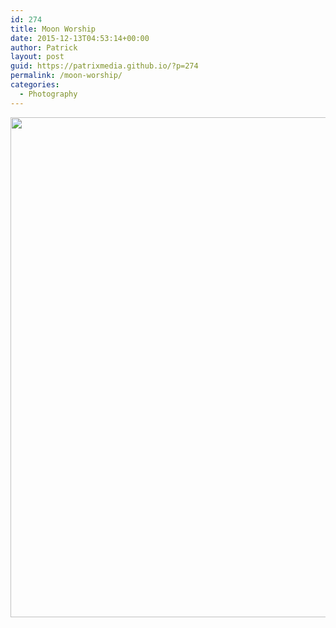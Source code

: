 ```yaml
---
id: 274
title: Moon Worship
date: 2015-12-13T04:53:14+00:00
author: Patrick
layout: post
guid: https://patrixmedia.github.io/?p=274
permalink: /moon-worship/
categories:
  - Photography
---
```

<div id='gallery-14' class='gallery galleryid-274 gallery-columns-1 gallery-size-large'>
  <dl class='gallery-item'>
    <dt class='gallery-icon portrait'>
      <a href='https://patrixmedia.github.io/wp-content/uploads/2015/05/MoonWorship.jpg'><img width="533" height="800" src="https://patrixmedia.github.io/wp-content/uploads/2015/05/MoonWorship.jpg" class="attachment-large size-large" alt="" srcset="https://patrixmedia.github.io/wp-content/uploads/2015/05/MoonWorship.jpg 533w, https://patrixmedia.github.io/wp-content/uploads/2015/05/MoonWorship-200x300.jpg 200w" sizes="(max-width: 533px) 100vw, 533px" /></a>
    </dt>
  </dl>
  
  <br style="clear: both" />
</div>